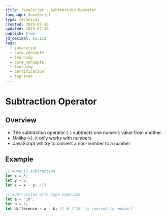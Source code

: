 ```yaml
---
title: JavaScript - Subtraction Operator
language: JavaScript
type: technical
created: 2025-07-10
updated: 2025-07-10
publish: true
jd_decimal: 61.153
tags:
  - javascript
  - core_concepts
  - learning
  - core_concepts
  - learning
  - certification
  - tag-trek
---
```


# Subtraction Operator

## Overview

- The subtraction operator (`-`) subtracts one numeric value from another.
- Unlike (`+`), it only works with numbers
- JavaScript will try to convert a non-number to a number

## Example

```javascript
// Numeric subtraction
let x = 5;
let y = 2;
let z = x - y; //3

// Subtraction with type coercion
let a = "10";
let b = 4;
let difference = a - b; // 6 ("10" is coerced to number)
```
